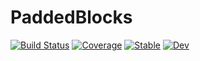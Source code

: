 # PaddedBlocks

[![Build Status](https://github.com/portugueslab/PaddedBlocks.jl/workflows/CI/badge.svg)](https://github.com/portugueslab/PaddedBlocks.jl/actions)
[![Coverage](https://codecov.io/gh/portugueslab/PaddedBlocks.jl/branch/master/graph/badge.svg)](https://codecov.io/gh/portugueslab/PaddedBlocks.jl)
[![Stable](https://img.shields.io/badge/docs-stable-blue.svg)](https://portugueslab.github.io/PaddedBlocks.jl/stable)
[![Dev](https://img.shields.io/badge/docs-dev-blue.svg)](https://portugueslab.github.io/PaddedBlocks.jl/dev)

